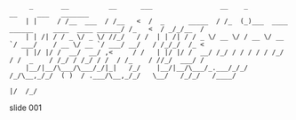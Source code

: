          _       __          __      ___                 __    _                                        __     ___   _______
        | |     / /__  ___  / /__   <  /  _      _____  / /_  (_)___  ____ ______     ____  ____ ______/ /_   <  / _/_/__  /
        | | /| / / _ \/ _ \/ //_/   / /  | | /| / / _ \/ __ \/ / __ \/ __ `/ ___/    / __ \/ __ `/ ___/ __/   / /_/_/  /_ <
        | |/ |/ /  __/  __/ ,<     / /   | |/ |/ /  __/ /_/ / / / / / /_/ / /  _    / /_/ / /_/ / /  / /_    / //_/  ___/ /
        |__/|__/\___/\___/_/|_|   /_/    |__/|__/\___/_.___/_/_/ /_/\__,_/_/  ( )  / .___/\__,_/_/   \__/   /_/_/   /____/
                                                                              |/  /_/
















































































slide 001
